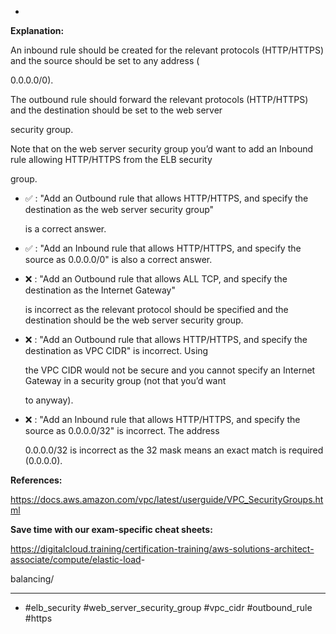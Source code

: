 *

**Explanation:**

An inbound rule should be created for the relevant protocols (HTTP/HTTPS) and the source should be set to any address (

0.0.0.0/0).

The outbound rule should forward the relevant protocols (HTTP/HTTPS) and the destination should be set to the web server

security group.

Note that on the web server security group you’d want to add an Inbound rule allowing HTTP/HTTPS from the ELB security

group.

* ✅ :  "Add an Outbound rule that allows HTTP/HTTPS, and specify the destination as the web server security group"

  is a correct answer.

* ✅ :  "Add an Inbound rule that allows HTTP/HTTPS, and specify the source as 0.0.0.0/0" is also a correct answer.

* ❌ :  "Add an Outbound rule that allows ALL TCP, and specify the destination as the Internet Gateway"

  is incorrect as the relevant protocol should be specified and the destination should be the web server security group.

* ❌ :  "Add an Outbound rule that allows HTTP/HTTPS, and specify the destination as VPC CIDR" is incorrect. Using

  the VPC CIDR would not be secure and you cannot specify an Internet Gateway in a security group (not that you’d want

  to anyway).

* ❌ :  "Add an Inbound rule that allows HTTP/HTTPS, and specify the source as 0.0.0.0/32" is incorrect. The address

  0.0.0.0/32 is incorrect as the 32 mask means an exact match is required (0.0.0.0).

**References:**

<https://docs.aws.amazon.com/vpc/latest/userguide/VPC_SecurityGroups.html>

**Save time with our exam-specific cheat sheets:**

<https://digitalcloud.training/certification-training/aws-solutions-architect-associate/compute/elastic-load>-

balancing/

----
* #elb_security #web_server_security_group #vpc_cidr #outbound_rule #https
